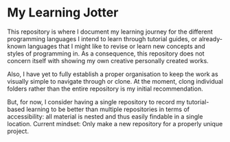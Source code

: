 # My Learning Jotter

This repository is where I document my learning journey for the different programming languages I intend to learn through tutorial guides, or already-known languages that I might like to revise or learn new concepts and styles of programming in. As a consequence, this repository does not concern itself with showing my own creative personally created works. 

Also, I have yet to fully establish a proper organisation to keep the work as visually simple to navigate through or clone. At the moment, clong individual folders rather than the entire repository is my initial recommendation.

But, for now, I consider having a single repository to record my tutorial-based learning to be better than multiple repositories in terms of accessibility: all material is nested and thus easily findable in a single location. Current mindset: Only make a new repository for a properly unique project. 















